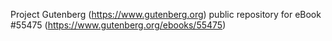 Project Gutenberg (https://www.gutenberg.org) public repository for
eBook #55475 (https://www.gutenberg.org/ebooks/55475)
